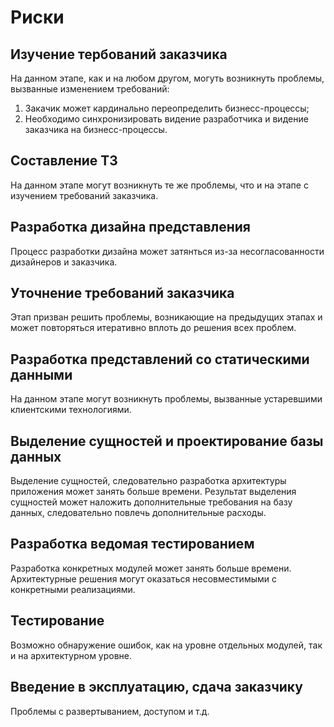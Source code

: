 # Риски

## Изучение тербований заказчика
На данном этапе, как и на любом другом, могуть возникнуть проблемы, вызванные изменением требований:
1. Закачик может кардинально переопределить бизнесс-процессы;
2. Необходимо синхронизировать видение разработчика и видение заказчика на бизнесс-процессы.

## Составление ТЗ
На данном этапе могут возникнуть те же проблемы, что и на этапе с изучением требований заказчика.

## Разработка дизайна представления
Процесс разработки дизайна может затянться из-за несогласованности дизайнеров и заказчика.

## Уточнение требований заказчика
Этап призван решить проблемы, возникающие на предыдущих этапах и может повторяться итеративно вплоть до решения всех проблем.

## Разработка представлений со статическими данными
На данном этапе могут возникнуть проблемы, вызванные устаревшими клиентскими технологиями.

## Выделение сущностей и проектирование базы данных
Выделение сущностей, следовательно разработка архитектуры приложения может занять больше времени. Результат выделения сущностей может наложить дополнительные требования на базу данных, следовательно повлечь дополнительные расходы.

## Разработка ведомая тестированием
Разработка конкретных модулей может занять больше времени. Архитектурные решения могут оказаться несовместимыми с конкретными реализациями.

## Тестирование
Возможно обнаружение ошибок, как на уровне отдельных модулей, так и на архитектурном уровне.

## Введение в эксплуатацию, сдача заказчику
Проблемы с развертыванием, доступом и т.д.
